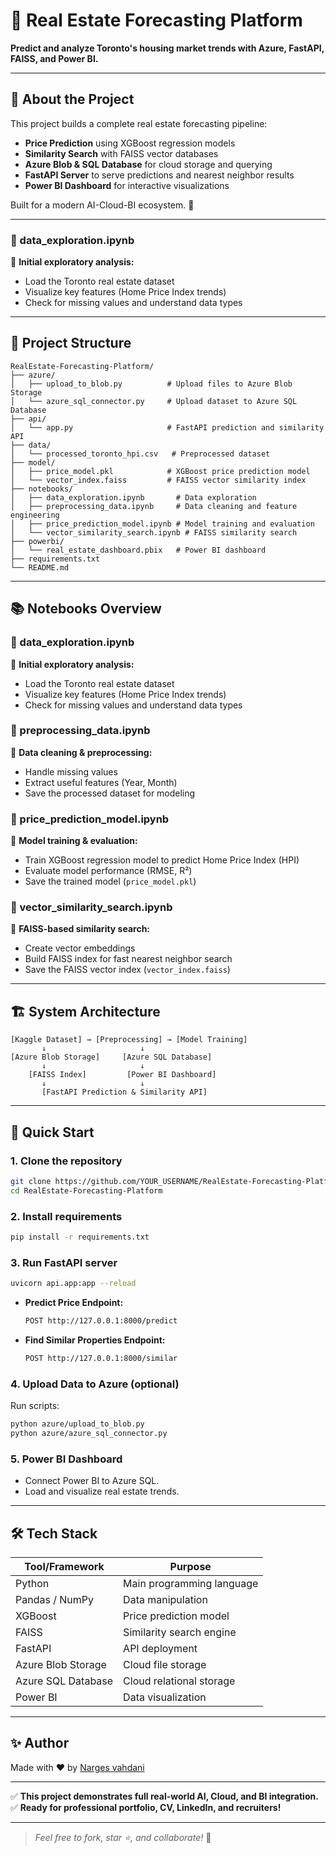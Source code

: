 # 🏡 Real Estate Forecasting Platform

**Predict and analyze Toronto's housing market trends with Azure, FastAPI, FAISS, and Power BI.**

---

## 📖 About the Project

This project builds a complete real estate forecasting pipeline:

- **Price Prediction** using XGBoost regression models
- **Similarity Search** with FAISS vector databases
- **Azure Blob & SQL Database** for cloud storage and querying
- **FastAPI Server** to serve predictions and nearest neighbor results
- **Power BI Dashboard** for interactive visualizations

Built for a modern AI-Cloud-BI ecosystem. 🚀

---

### 📑 data_exploration.ipynb
🔎 **Initial exploratory analysis:**
- Load the Toronto real estate dataset
- Visualize key features (Home Price Index trends)
- Check for missing values and understand data types
---

## 📂 Project Structure

```plaintext
RealEstate-Forecasting-Platform/
├── azure/
│   ├── upload_to_blob.py          # Upload files to Azure Blob Storage
│   └── azure_sql_connector.py     # Upload dataset to Azure SQL Database
├── api/
│   └── app.py                     # FastAPI prediction and similarity API
├── data/
│   └── processed_toronto_hpi.csv   # Preprocessed dataset
├── model/
│   ├── price_model.pkl            # XGBoost price prediction model
│   └── vector_index.faiss         # FAISS vector similarity index
├── notebooks/
│   ├── data_exploration.ipynb       # Data exploration
│   ├── preprocessing_data.ipynb     # Data cleaning and feature engineering
│   ├── price_prediction_model.ipynb # Model training and evaluation
│   └── vector_similarity_search.ipynb # FAISS similarity search
├── powerbi/
│   └── real_estate_dashboard.pbix   # Power BI dashboard
├── requirements.txt
└── README.md
```

---

## 📚 Notebooks Overview

### 📑 data_exploration.ipynb
🔎 **Initial exploratory analysis:**
- Load the Toronto real estate dataset
- Visualize key features (Home Price Index trends)
- Check for missing values and understand data types

### 📑 preprocessing_data.ipynb
🧹 **Data cleaning & preprocessing:**
- Handle missing values
- Extract useful features (Year, Month)
- Save the processed dataset for modeling

### 📑 price_prediction_model.ipynb
🎯 **Model training & evaluation:**
- Train XGBoost regression model to predict Home Price Index (HPI)
- Evaluate model performance (RMSE, R²)
- Save the trained model (`price_model.pkl`)

### 📑 vector_similarity_search.ipynb
🧠 **FAISS-based similarity search:**
- Create vector embeddings
- Build FAISS index for fast nearest neighbor search
- Save the FAISS vector index (`vector_index.faiss`)

---

## 🏗️ System Architecture

```plaintext
[Kaggle Dataset] → [Preprocessing] → [Model Training]
       ↓                     ↓
[Azure Blob Storage]     [Azure SQL Database]
       ↓                     ↓
    [FAISS Index]         [Power BI Dashboard]
       ↓                     ↓
       [FastAPI Prediction & Similarity API]
```

---

## 🚀 Quick Start

### 1. Clone the repository
```bash
git clone https://github.com/YOUR_USERNAME/RealEstate-Forecasting-Platform.git
cd RealEstate-Forecasting-Platform
```

### 2. Install requirements
```bash
pip install -r requirements.txt
```

### 3. Run FastAPI server
```bash
uvicorn api.app:app --reload
```

- **Predict Price Endpoint:**
  ```bash
  POST http://127.0.0.1:8000/predict
  ```
- **Find Similar Properties Endpoint:**
  ```bash
  POST http://127.0.0.1:8000/similar
  ```

### 4. Upload Data to Azure (optional)
Run scripts:
```bash
python azure/upload_to_blob.py
python azure/azure_sql_connector.py
```

### 5. Power BI Dashboard
- Connect Power BI to Azure SQL.
- Load and visualize real estate trends.

---

## 🛠️ Tech Stack

| Tool/Framework       | Purpose                         |
|----------------------|---------------------------------|
| Python               | Main programming language      |
| Pandas / NumPy       | Data manipulation               |
| XGBoost              | Price prediction model          |
| FAISS                | Similarity search engine        |
| FastAPI              | API deployment                  |
| Azure Blob Storage   | Cloud file storage              |
| Azure SQL Database   | Cloud relational storage        |
| Power BI             | Data visualization              |

---

## ✨ Author

Made with ❤️ by [Narges vahdani](https://github.com/nargesghv)

---

✅ **This project demonstrates full real-world AI, Cloud, and BI integration.**
✅ **Ready for professional portfolio, CV, LinkedIn, and recruiters!**

---

> _Feel free to fork, star ⭐, and collaborate!_ 🚀
